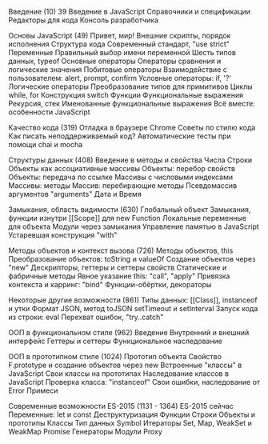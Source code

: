 Введение (10) 39
  Введение в JavaScript
  Справочники и спецификации
  Редакторы для кода
  Консоль разработчика

Основы JavaScript (49)
  Привет, мир!
  Внешние скрипты, порядок исполнения
  Структура кода
  Современный стандарт, "use strict"
  Переменные
  Правильный выбор имени переменной
  Шесть типов данных, typeof
  Основные операторы
  Операторы сравнения и логические значения
  Побитовые операторы
  Взаимодействие с пользователем: alert, prompt, confirm
  Условные операторы: if, '?'
  Логические операторы
  Преобразование типов для примитивов
  Циклы while, for
  Конструкция switch
  Функции
  Функциональные выражения
  Рекурсия, стек
  Именованные функциональные выражения
  Всё вместе: особенности JavaScript

Качество кода (319)
  Отладка в браузере Chrome
  Советы по стилю кода
  Как писать неподдерживаемый код?
  Автоматические тесты при помощи chai и mocha

Структуры данных (408)
  Введение в методы и свойства
  Числа
  Строки
  Объекты как ассоциативные массивы
  Объекты: перебор свойств
  Объекты: передача по ссылке
  Массивы c числовыми индексами
  Массивы: методы
  Массив: перебирающие методы
  Псевдомассив аргументов "arguments"
  Дата и Время

Замыкания, область видимости (630)
  Глобальный объект
  Замыкания, функции изнутри
  [[Scope]] для new Function
  Локальные переменные для объекта
  Модули через замыкания
  Управление памятью в JavaScript
  Устаревшая конструкция "with"

Методы объектов и контекст вызова (726)
  Методы объектов, this
  Преобразование объектов: toString и valueOf
  Создание объектов через "new"
  Дескрипторы, геттеры и сеттеры свойств
  Статические и фабричные методы
  Явное указание this: "call", "apply"
  Привязка контекста и карринг: "bind"
  Функции-обёртки, декораторы

Некоторые другие возможности (861)
  Типы данных: [[Class]], instanceof и утки
  Формат JSON, метод toJSON
  setTimeout и setInterval
  Запуск кода из строки: eval
  Перехват ошибок, "try..catch"

ООП в функциональном стиле (962)
  Введение
  Внутренний и внешний интерфейс
  Геттеры и сеттеры
  Функциональное наследование

ООП в прототипном стиле (1024)
  Прототип объекта
  Свойство F.prototype и создание объектов через new
  Встроенные "классы" в JavaScript
  Свои классы на прототипах
  Наследование классов в JavaScript
  Проверка класса: "instanceof"
  Свои ошибки, наследование от Error
  Примеси

Современные возможности ES-2015 (1131 - 1364)
  ES-2015 сейчас
  Переменные: let и const
  Деструктуризация
  Функции
  Строки
  Объекты и прототипы
  Классы
  Тип данных Symbol
  Итераторы
  Set, Map, WeakSet и WeakMap
  Promise
  Генераторы
  Модули
  Proxy
